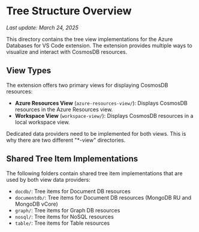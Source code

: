 # Tree Structure Overview

_Last update: March 24, 2025_

This directory contains the tree view implementations for the Azure Databases for VS Code extension. The extension provides multiple ways to visualize and interact with CosmosDB resources.

## View Types

The extension offers two primary views for displaying CosmosDB resources:

- **Azure Resources View** (`azure-resources-view/`): Displays CosmosDB resources in the Azure Resources view.
- **Workspace View** (`workspace-view/`): Displays CosmosDB resources in a local workspace view.

Dedicated data providers need to be implemented for both views. This is why there are two different "\*-view" directories.

## Shared Tree Item Implementations

The following folders contain shared tree item implementations that are used by both view data providers:

- `docdb/`: Tree items for Document DB resources
- `documentdb/`: Tree items for Document DB resources (MongoDB RU and MongoDB vCore)
- `graph/`: Tree items for Graph DB resources
- `nosql/`: Tree items for NoSQL resources
- `table/`: Tree items for Table resources
